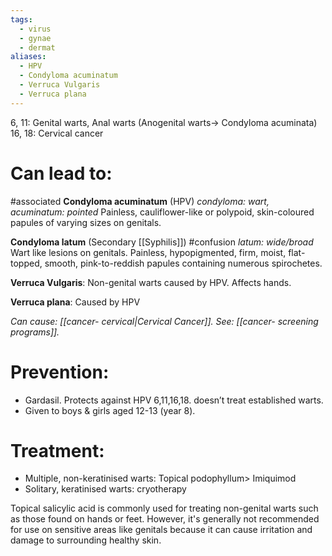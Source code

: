```yaml
---
tags:
  - virus
  - gynae
  - dermat
aliases:
  - HPV
  - Condyloma acuminatum
  - Verruca Vulgaris
  - Verruca plana
---
```

6, 11: Genital warts, Anal warts (Anogenital warts-> Condyloma acuminata)
16, 18: Cervical cancer  

# Can lead to: 
#associated 
**Condyloma acuminatum** (HPV)
	*condyloma: wart, acuminatum: pointed*
Painless, cauliflower-like or polypoid, skin-coloured papules of varying sizes on genitals. 

**Condyloma latum** (Secondary [[Syphilis]]) #confusion 
	*latum: wide/broad*
Wart like lesions on genitals. 
Painless, hypopigmented, firm, moist, flat-topped, smooth, pink-to-reddish papules containing numerous spirochetes.

**Verruca Vulgaris**: Non-genital warts caused by HPV. Affects hands.

**Verruca plana**: Caused by HPV

*Can cause: [[cancer- cervical|Cervical Cancer]].* 
*See: [[cancer- screening programs]].* 

# Prevention:
- Gardasil. Protects against HPV 6,11,16,18. doesn’t treat established warts.
- Given to boys & girls aged 12-13 (year 8).
# Treatment:
- Multiple, non-keratinised warts: Topical podophyllum> Imiquimod
- Solitary, keratinised warts: cryotherapy

Topical salicylic acid is commonly used for treating non-genital warts such as those found on hands or feet. However, it's generally not recommended for use on sensitive areas like genitals because it can cause irritation and damage to surrounding healthy skin.
